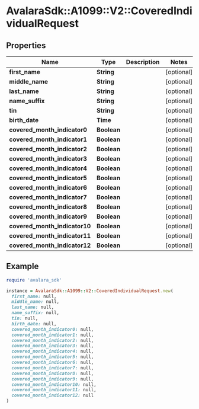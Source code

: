 # AvalaraSdk::A1099::V2::CoveredIndividualRequest

## Properties

| Name | Type | Description | Notes |
| ---- | ---- | ----------- | ----- |
| **first_name** | **String** |  | [optional] |
| **middle_name** | **String** |  | [optional] |
| **last_name** | **String** |  | [optional] |
| **name_suffix** | **String** |  | [optional] |
| **tin** | **String** |  | [optional] |
| **birth_date** | **Time** |  | [optional] |
| **covered_month_indicator0** | **Boolean** |  | [optional] |
| **covered_month_indicator1** | **Boolean** |  | [optional] |
| **covered_month_indicator2** | **Boolean** |  | [optional] |
| **covered_month_indicator3** | **Boolean** |  | [optional] |
| **covered_month_indicator4** | **Boolean** |  | [optional] |
| **covered_month_indicator5** | **Boolean** |  | [optional] |
| **covered_month_indicator6** | **Boolean** |  | [optional] |
| **covered_month_indicator7** | **Boolean** |  | [optional] |
| **covered_month_indicator8** | **Boolean** |  | [optional] |
| **covered_month_indicator9** | **Boolean** |  | [optional] |
| **covered_month_indicator10** | **Boolean** |  | [optional] |
| **covered_month_indicator11** | **Boolean** |  | [optional] |
| **covered_month_indicator12** | **Boolean** |  | [optional] |

## Example

```ruby
require 'avalara_sdk'

instance = AvalaraSdk::A1099::V2::CoveredIndividualRequest.new(
  first_name: null,
  middle_name: null,
  last_name: null,
  name_suffix: null,
  tin: null,
  birth_date: null,
  covered_month_indicator0: null,
  covered_month_indicator1: null,
  covered_month_indicator2: null,
  covered_month_indicator3: null,
  covered_month_indicator4: null,
  covered_month_indicator5: null,
  covered_month_indicator6: null,
  covered_month_indicator7: null,
  covered_month_indicator8: null,
  covered_month_indicator9: null,
  covered_month_indicator10: null,
  covered_month_indicator11: null,
  covered_month_indicator12: null
)
```

